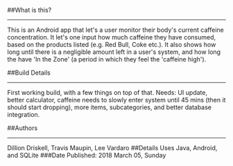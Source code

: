 ##What is this?
* * *
This is an Android app that let's a user monitor their body's current caffeine concentration. It let's one input how much caffeine they have consumed, based on the products listed (e.g. Red Bull, Coke etc.). It also shows how long until there is a negligible amount left in a user's system, and how long the have 'In the Zone' (a period in which they feel the 'caffeine high').

##Build Details
* * *
First working build, with a few things on top of that.
Needs: UI update, better calculator, caffeine needs to slowly enter system until 45 mins (then it should start dropping), more items, subcategories, and better database integration.

##Authors
* * *
Dillion Driskell, Travis Maupin, Lee Vardaro
##Details
Uses Java, Android, and SQLite
###Date Published: 2018 March 05, Sunday
